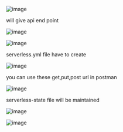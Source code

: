![image](https://github.com/imtiaz04/serverless_project/assets/85178565/1fab0865-5320-449b-99f9-733c8c187eaa)


will give api end point

![image](https://github.com/imtiaz04/serverless_project/assets/85178565/d0ca2dfa-9eda-4ad3-89e0-47f970c2f1b8)


![image](https://github.com/imtiaz04/serverless_project/assets/85178565/0e9a9566-ee78-41ff-ab11-fecbdd6d4621)


serverless.yml file have to create

![image](https://github.com/imtiaz04/serverless_project/assets/85178565/fbbb91f4-b7f9-4522-a83d-980b6d4f998c)


you can use these get,put,post url in postman

![image](https://github.com/imtiaz04/serverless_project/assets/85178565/afd486a1-0741-4ae0-91f1-77480e084185)

serverless-state file will be maintained

![image](https://github.com/imtiaz04/serverless_project/assets/85178565/6cf2a5ae-1206-4438-bbc1-09e0fc813ae2)

![image](https://github.com/imtiaz04/serverless_project/assets/85178565/d8d1355b-e71e-4c4b-9f6d-0a3fba36f966)


